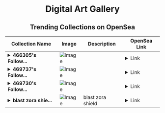 <div align="center">

# Digital Art Gallery

## Trending Collections on OpenSea

| Collection Name                       | Image                                                                                     | Description                       | OpenSea Link                                                                                          |
|---------------------------------------|-------------------------------------------------------------------------------------------|-----------------------------------|--------------------------------------------------------------------------------------------------------|
| **<details><summary>466305's Follow...</summary>466305's Follower</details>** | ![Image](https://i.seadn.io/s/raw/files/19f9f090920392cc3650cbdf4361755b.png?w=500&auto=format?w=200&auto=format) |  | <details><summary>Link</summary>[466305's Follower](https://opensea.io/collection/466305-s-follower)</details> |
| **<details><summary>469737's Follow...</summary>469737's Follower</details>** | ![Image](https://i.seadn.io/s/raw/files/19f9f090920392cc3650cbdf4361755b.png?w=500&auto=format?w=200&auto=format) |  | <details><summary>Link</summary>[469737's Follower](https://opensea.io/collection/469737-s-follower)</details> |
| **<details><summary>469730's Follow...</summary>469730's Follower</details>** | ![Image](https://i.seadn.io/s/raw/files/19f9f090920392cc3650cbdf4361755b.png?w=500&auto=format?w=200&auto=format) |  | <details><summary>Link</summary>[469730's Follower](https://opensea.io/collection/469730-s-follower)</details> |
| **<details><summary>blast zora shie...</summary>blast zora shield</details>** | ![Image](https://i.seadn.io/s/raw/files/7804de7825d2fa73b20ee8ff4d69a186.jpg?w=500&auto=format?w=200&auto=format) | blast zora shield | <details><summary>Link</summary>[blast zora shield](https://opensea.io/collection/blast-zora-shield)</details> |

</div>